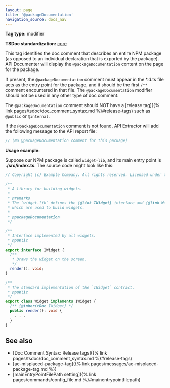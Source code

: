 ```yaml
---
layout: page
title: '@packageDocumentation'
navigation_source: docs_nav
---
```


**Tag type:** modifier

**TSDoc standardization:** [core](
https://github.com/Microsoft/tsdoc/blob/master/tsdoc/src/details/Standardization.ts)

This tag identifies the doc comment that describes an entire NPM package (as opposed to an individual declaration
that is exported by the package).  API Documenter will display the `@packageDocumentation` content on the page
for the package.

If present, the `@packageDocumentation` comment must appear in the *.d.ts file acts as the entry point for the package,
and it should be the first `/**` comment encountered in that file.  The `@packageDocumentation` modifier should not be
used in any other type of doc comment.

The `@packageDocumentation` comment should NOT have a
[release tag]({% link pages/tsdoc/doc_comment_syntax.md %}#release-tags)
such as `@public` or `@internal`.

If the `@packageDocumentation` comment is not found, API Extractor will add the following message to the
API report file:

```ts
// (No @packageDocumentation comment for this package)
```

**Usage example:**

Suppose our NPM package is called `widget-lib`, and its main entry point is **./src/index.ts**.
The source code might look like this:

```ts
// Copyright (c) Example Company. All rights reserved. Licensed under the MIT license.

/**
 * A library for building widgets.
 *
 * @remarks
 * The `widget-lib` defines the {@link IWidget} interface and {@link Widget} class,
 * which are used to build widgets.
 *
 * @packageDocumentation
 */

/**
 * Interface implemented by all widgets.
 * @public
 */
export interface IWidget {
  /**
   * Draws the widget on the screen.
   */
  render(): void;
}

/**
 * The standard implementation of the `IWidget` contract.
 * @public
 */
export class Widget implements IWidget {
  /** {@inheritDoc IWidget} */
  public render(): void {
    . . .
  }
}
```

## See also

- [Doc Comment Syntax: Release tags]({% link pages/tsdoc/doc_comment_syntax.md %}#release-tags)
- [ae-misplaced-package-tag]({% link pages/messages/ae-misplaced-package-tag.md %})
- [mainEntryPointFilePath setting]({% link pages/commands/config_file.md %}#mainentrypointfilepath)
